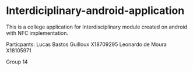 # Interdiciplinary-android-application
This is a college application for Interdisciplinary module created on android with NFC implementation.

Particpants:  Lucas Bastos Guilloux              X18709295
              Leonardo de Moura                  X18105971
              
Group 14
